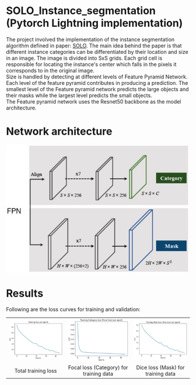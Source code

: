 # SOLO_Instance_segmentation (Pytorch Lightning implementation)

The project involved the implementation of the instance segmentation algorithm defined in paper: [SOLO](https://arxiv.org/abs/1912.04488). The main idea behind the paper is that different instance categories can be differentiated by their location and size in an image. The image is divided into SxS grids. Each grid cell is responsible for locating the instance's center which falls in the pixels it corresponds to in the original image. <br>
Size is handled by detecting at different levels of Feature Pyramid Network. Each level of the feature pyramid contributes in producing a prediction. The smallest level of the Feature pyramid network predicts the large objects and their masks while the largest level predicts the small objects. <br>
The Feature pyramid network uses the Resnet50 backbone as the model architecture.

# Network architecture

<img src="./Results/fpn_model.JPG" align = "center">

# Results

Following are the loss curves for training and validation:

<table>
  <tr>
      <td align = "center"> <img src="./Results/Training_loss.JPG"> </td>
      <td align = "center"> <img src="./Results/Training_focal_loss.JPG"> </td>
      <td align = "center"> <img src="./Results/Training_mask_loss.JPG"> </td>
  </tr>
  <tr>
      <td align = "center"> Total training loss</td>
      <td align = "center"> Focal loss (Category) for training data </td>
      <td align = "center"> Dice loss (Mask) for training data </td>
  </tr>
</table>


